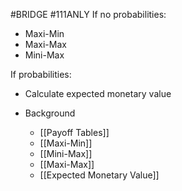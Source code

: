 #BRIDGE #111ANLY 
If no probabilities:
- Maxi-Min
- Maxi-Max
- Mini-Max

If probabilities:
- Calculate expected monetary value

- Background
	- [[Payoff Tables]]
	- [[Maxi-Min]]
	- [[Mini-Max]]
	- [[Maxi-Max]]
	- [[Expected Monetary Value]]